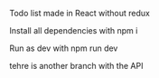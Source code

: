 Todo list made in React without redux

Install all dependencies with npm i

Run as dev with npm run dev

tehre is another branch with the API

